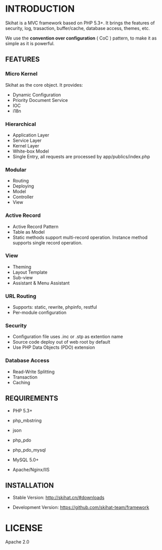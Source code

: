 # INTRODUCTION

Skihat is a MVC framework based on PHP 5.3+. It brings the features of security, log, trasaction, buffer/cache, database access, themes, etc.

We use the **convention over configuration** ( CoC ) pattern, to make it as simple as it is powerful.

## FEATURES

### Micro Kernel
Skihat as the core object. It provides:

- Dynamic Configuration
- Priority Document Service
- IOC
- i18n

### Hierarchical

- Application Layer
- Service Layer
- Kernel Layer
- White-box Model
- Single Entry, all requests are processed by app/publics/index.php

### Modular
- Routing
- Deploying
- Model
- Controller
- View

### Active Record
- Active Record Pattern
- Table as Model
- Static methods support multi-record operation. Instance method supports single record operation.

### View
- Theming
- Layout Template
- Sub-view
- Assistant & Menu Assistant

### URL Routing

- Supports: static, rewrite, phpinfo, restful
- Per-module configuration

### Security

- Configuration file uses .inc or .stp as extention name
- Source code deploy out of web root by default
- Use PHP Data Objects (PDO) extension

### Database Access
- Read-Write Splitting
- Transaction
- Caching

## REQUIREMENTS

- PHP 5.3+

- php_mbstring

- json

- php_pdo

- php_pdo_mysql

- MySQL 5.0+

- Apache/Nginx/IIS

## INSTALLATION

- Stable Version: http://skihat.cn/#downloads

- Development Version: https://github.com/skihat-team/framework

# LICENSE
Apache 2.0
